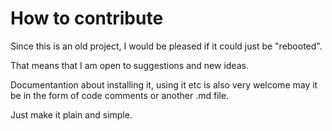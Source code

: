 # How to contribute

Since this is an old project, I would be pleased if it could just be "rebooted".

That means that I am open to suggestions and new ideas.

Documentantion about installing it, using it etc is also very welcome may it be in the form of code comments or another .md file.

Just make it plain and simple. 
